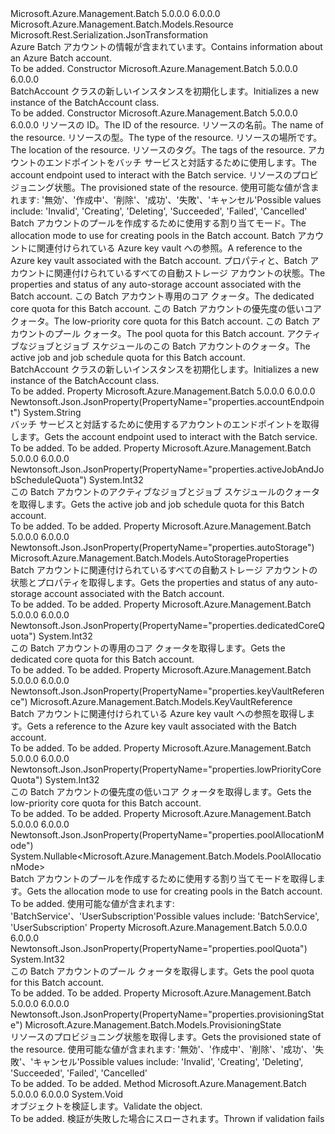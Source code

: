 <Type Name="BatchAccount" FullName="Microsoft.Azure.Management.Batch.Models.BatchAccount">
  <TypeSignature Language="C#" Value="public class BatchAccount : Microsoft.Azure.Management.Batch.Models.Resource" />
  <TypeSignature Language="ILAsm" Value=".class public auto ansi beforefieldinit BatchAccount extends Microsoft.Azure.Management.Batch.Models.Resource" />
  <TypeSignature Language="DocId" Value="T:Microsoft.Azure.Management.Batch.Models.BatchAccount" />
  <TypeSignature Language="VB.NET" Value="Public Class BatchAccount&#xA;Inherits Resource" />
  <TypeSignature Language="F#" Value="type BatchAccount = class&#xA;    inherit Resource" />
  <AssemblyInfo>
    <AssemblyName>Microsoft.Azure.Management.Batch</AssemblyName>
    <AssemblyVersion>5.0.0.0</AssemblyVersion>
    <AssemblyVersion>6.0.0.0</AssemblyVersion>
  </AssemblyInfo>
  <Base>
    <BaseTypeName>Microsoft.Azure.Management.Batch.Models.Resource</BaseTypeName>
  </Base>
  <Interfaces />
  <Attributes>
    <Attribute>
      <AttributeName>Microsoft.Rest.Serialization.JsonTransformation</AttributeName>
    </Attribute>
  </Attributes>
  <Docs>
    <summary>
            <span data-ttu-id="0a525-101">Azure Batch アカウントの情報が含まれています。</span><span class="sxs-lookup"><span data-stu-id="0a525-101">Contains information about an Azure Batch account.</span></span>
            </summary>
    <remarks>To be added.</remarks>
  </Docs>
  <Members>
    <Member MemberName=".ctor">
      <MemberSignature Language="C#" Value="public BatchAccount ();" />
      <MemberSignature Language="ILAsm" Value=".method public hidebysig specialname rtspecialname instance void .ctor() cil managed" />
      <MemberSignature Language="DocId" Value="M:Microsoft.Azure.Management.Batch.Models.BatchAccount.#ctor" />
      <MemberSignature Language="VB.NET" Value="Public Sub New ()" />
      <MemberType>Constructor</MemberType>
      <AssemblyInfo>
        <AssemblyName>Microsoft.Azure.Management.Batch</AssemblyName>
        <AssemblyVersion>5.0.0.0</AssemblyVersion>
        <AssemblyVersion>6.0.0.0</AssemblyVersion>
      </AssemblyInfo>
      <Parameters />
      <Docs>
        <summary>
            <span data-ttu-id="0a525-102">BatchAccount クラスの新しいインスタンスを初期化します。</span><span class="sxs-lookup"><span data-stu-id="0a525-102">Initializes a new instance of the BatchAccount class.</span></span>
            </summary>
        <remarks>To be added.</remarks>
      </Docs>
    </Member>
    <Member MemberName=".ctor">
      <MemberSignature Language="C#" Value="public BatchAccount (string id = null, string name = null, string type = null, string location = null, System.Collections.Generic.IDictionary&lt;string,string&gt; tags = null, string accountEndpoint = null, Microsoft.Azure.Management.Batch.Models.ProvisioningState provisioningState = Microsoft.Azure.Management.Batch.Models.ProvisioningState.Invalid, Nullable&lt;Microsoft.Azure.Management.Batch.Models.PoolAllocationMode&gt; poolAllocationMode = null, Microsoft.Azure.Management.Batch.Models.KeyVaultReference keyVaultReference = null, Microsoft.Azure.Management.Batch.Models.AutoStorageProperties autoStorage = null, int dedicatedCoreQuota = 0, int lowPriorityCoreQuota = 0, int poolQuota = 0, int activeJobAndJobScheduleQuota = 0);" />
      <MemberSignature Language="ILAsm" Value=".method public hidebysig specialname rtspecialname instance void .ctor(string id, string name, string type, string location, class System.Collections.Generic.IDictionary`2&lt;string, string&gt; tags, string accountEndpoint, valuetype Microsoft.Azure.Management.Batch.Models.ProvisioningState provisioningState, valuetype System.Nullable`1&lt;valuetype Microsoft.Azure.Management.Batch.Models.PoolAllocationMode&gt; poolAllocationMode, class Microsoft.Azure.Management.Batch.Models.KeyVaultReference keyVaultReference, class Microsoft.Azure.Management.Batch.Models.AutoStorageProperties autoStorage, int32 dedicatedCoreQuota, int32 lowPriorityCoreQuota, int32 poolQuota, int32 activeJobAndJobScheduleQuota) cil managed" />
      <MemberSignature Language="DocId" Value="M:Microsoft.Azure.Management.Batch.Models.BatchAccount.#ctor(System.String,System.String,System.String,System.String,System.Collections.Generic.IDictionary{System.String,System.String},System.String,Microsoft.Azure.Management.Batch.Models.ProvisioningState,System.Nullable{Microsoft.Azure.Management.Batch.Models.PoolAllocationMode},Microsoft.Azure.Management.Batch.Models.KeyVaultReference,Microsoft.Azure.Management.Batch.Models.AutoStorageProperties,System.Int32,System.Int32,System.Int32,System.Int32)" />
      <MemberSignature Language="F#" Value="new Microsoft.Azure.Management.Batch.Models.BatchAccount : string * string * string * string * System.Collections.Generic.IDictionary&lt;string, string&gt; * string * Microsoft.Azure.Management.Batch.Models.ProvisioningState * Nullable&lt;Microsoft.Azure.Management.Batch.Models.PoolAllocationMode&gt; * Microsoft.Azure.Management.Batch.Models.KeyVaultReference * Microsoft.Azure.Management.Batch.Models.AutoStorageProperties * int * int * int * int -&gt; Microsoft.Azure.Management.Batch.Models.BatchAccount" Usage="new Microsoft.Azure.Management.Batch.Models.BatchAccount (id, name, type, location, tags, accountEndpoint, provisioningState, poolAllocationMode, keyVaultReference, autoStorage, dedicatedCoreQuota, lowPriorityCoreQuota, poolQuota, activeJobAndJobScheduleQuota)" />
      <MemberType>Constructor</MemberType>
      <AssemblyInfo>
        <AssemblyName>Microsoft.Azure.Management.Batch</AssemblyName>
        <AssemblyVersion>5.0.0.0</AssemblyVersion>
        <AssemblyVersion>6.0.0.0</AssemblyVersion>
      </AssemblyInfo>
      <Parameters>
        <Parameter Name="id" Type="System.String" />
        <Parameter Name="name" Type="System.String" />
        <Parameter Name="type" Type="System.String" />
        <Parameter Name="location" Type="System.String" />
        <Parameter Name="tags" Type="System.Collections.Generic.IDictionary&lt;System.String,System.String&gt;" />
        <Parameter Name="accountEndpoint" Type="System.String" />
        <Parameter Name="provisioningState" Type="Microsoft.Azure.Management.Batch.Models.ProvisioningState" />
        <Parameter Name="poolAllocationMode" Type="System.Nullable&lt;Microsoft.Azure.Management.Batch.Models.PoolAllocationMode&gt;" />
        <Parameter Name="keyVaultReference" Type="Microsoft.Azure.Management.Batch.Models.KeyVaultReference" />
        <Parameter Name="autoStorage" Type="Microsoft.Azure.Management.Batch.Models.AutoStorageProperties" />
        <Parameter Name="dedicatedCoreQuota" Type="System.Int32" />
        <Parameter Name="lowPriorityCoreQuota" Type="System.Int32" />
        <Parameter Name="poolQuota" Type="System.Int32" />
        <Parameter Name="activeJobAndJobScheduleQuota" Type="System.Int32" />
      </Parameters>
      <Docs>
        <param name="id"><span data-ttu-id="0a525-103">リソースの ID。</span><span class="sxs-lookup"><span data-stu-id="0a525-103">The ID of the resource.</span></span></param>
        <param name="name"><span data-ttu-id="0a525-104">リソースの名前。</span><span class="sxs-lookup"><span data-stu-id="0a525-104">The name of the resource.</span></span></param>
        <param name="type"><span data-ttu-id="0a525-105">リソースの型。</span><span class="sxs-lookup"><span data-stu-id="0a525-105">The type of the resource.</span></span></param>
        <param name="location"><span data-ttu-id="0a525-106">リソースの場所です。</span><span class="sxs-lookup"><span data-stu-id="0a525-106">The location of the resource.</span></span></param>
        <param name="tags"><span data-ttu-id="0a525-107">リソースのタグ。</span><span class="sxs-lookup"><span data-stu-id="0a525-107">The tags of the resource.</span></span></param>
        <param name="accountEndpoint"><span data-ttu-id="0a525-108">アカウントのエンドポイントをバッチ サービスと対話するために使用します。</span><span class="sxs-lookup"><span data-stu-id="0a525-108">The account endpoint used to interact with the Batch service.</span></span></param>
        <param name="provisioningState"><span data-ttu-id="0a525-109">リソースのプロビジョニング状態。</span><span class="sxs-lookup"><span data-stu-id="0a525-109">The provisioned state of the resource.</span></span> <span data-ttu-id="0a525-110">使用可能な値が含まれます: '無効'、'作成中'、'削除'、'成功'、'失敗'、'キャンセル'</span><span class="sxs-lookup"><span data-stu-id="0a525-110">Possible values include: 'Invalid', 'Creating', 'Deleting', 'Succeeded', 'Failed', 'Cancelled'</span></span></param>
        <param name="poolAllocationMode"><span data-ttu-id="0a525-111">Batch アカウントのプールを作成するために使用する割り当てモード。</span><span class="sxs-lookup"><span data-stu-id="0a525-111">The allocation mode to use for creating pools in the Batch account.</span></span></param>
        <param name="keyVaultReference"><span data-ttu-id="0a525-112">Batch アカウントに関連付けられている Azure key vault への参照。</span><span class="sxs-lookup"><span data-stu-id="0a525-112">A reference to the Azure key vault associated with the Batch account.</span></span></param>
        <param name="autoStorage"><span data-ttu-id="0a525-113">プロパティと、Batch アカウントに関連付けられているすべての自動ストレージ アカウントの状態。</span><span class="sxs-lookup"><span data-stu-id="0a525-113">The properties and status of any auto-storage account associated with the Batch account.</span></span></param>
        <param name="dedicatedCoreQuota"><span data-ttu-id="0a525-114">この Batch アカウント専用のコア クォータ。</span><span class="sxs-lookup"><span data-stu-id="0a525-114">The dedicated core quota for this Batch account.</span></span></param>
        <param name="lowPriorityCoreQuota"><span data-ttu-id="0a525-115">この Batch アカウントの優先度の低いコア クォータ。</span><span class="sxs-lookup"><span data-stu-id="0a525-115">The low-priority core quota for this Batch account.</span></span></param>
        <param name="poolQuota"><span data-ttu-id="0a525-116">この Batch アカウントのプール クォータ。</span><span class="sxs-lookup"><span data-stu-id="0a525-116">The pool quota for this Batch account.</span></span></param>
        <param name="activeJobAndJobScheduleQuota"><span data-ttu-id="0a525-117">アクティブなジョブとジョブ スケジュールのこの Batch アカウントのクォータ。</span><span class="sxs-lookup"><span data-stu-id="0a525-117">The active job and job schedule quota for this Batch account.</span></span></param>
        <summary>
            <span data-ttu-id="0a525-118">BatchAccount クラスの新しいインスタンスを初期化します。</span><span class="sxs-lookup"><span data-stu-id="0a525-118">Initializes a new instance of the BatchAccount class.</span></span>
            </summary>
        <remarks>To be added.</remarks>
      </Docs>
    </Member>
    <Member MemberName="AccountEndpoint">
      <MemberSignature Language="C#" Value="public string AccountEndpoint { get; }" />
      <MemberSignature Language="ILAsm" Value=".property instance string AccountEndpoint" />
      <MemberSignature Language="DocId" Value="P:Microsoft.Azure.Management.Batch.Models.BatchAccount.AccountEndpoint" />
      <MemberSignature Language="VB.NET" Value="Public ReadOnly Property AccountEndpoint As String" />
      <MemberSignature Language="F#" Value="member this.AccountEndpoint : string" Usage="Microsoft.Azure.Management.Batch.Models.BatchAccount.AccountEndpoint" />
      <MemberType>Property</MemberType>
      <AssemblyInfo>
        <AssemblyName>Microsoft.Azure.Management.Batch</AssemblyName>
        <AssemblyVersion>5.0.0.0</AssemblyVersion>
        <AssemblyVersion>6.0.0.0</AssemblyVersion>
      </AssemblyInfo>
      <Attributes>
        <Attribute>
          <AttributeName>Newtonsoft.Json.JsonProperty(PropertyName="properties.accountEndpoint")</AttributeName>
        </Attribute>
      </Attributes>
      <ReturnValue>
        <ReturnType>System.String</ReturnType>
      </ReturnValue>
      <Docs>
        <summary>
            <span data-ttu-id="0a525-119">バッチ サービスと対話するために使用するアカウントのエンドポイントを取得します。</span><span class="sxs-lookup"><span data-stu-id="0a525-119">Gets the account endpoint used to interact with the Batch service.</span></span>
            </summary>
        <value>To be added.</value>
        <remarks>To be added.</remarks>
      </Docs>
    </Member>
    <Member MemberName="ActiveJobAndJobScheduleQuota">
      <MemberSignature Language="C#" Value="public int ActiveJobAndJobScheduleQuota { get; }" />
      <MemberSignature Language="ILAsm" Value=".property instance int32 ActiveJobAndJobScheduleQuota" />
      <MemberSignature Language="DocId" Value="P:Microsoft.Azure.Management.Batch.Models.BatchAccount.ActiveJobAndJobScheduleQuota" />
      <MemberSignature Language="VB.NET" Value="Public ReadOnly Property ActiveJobAndJobScheduleQuota As Integer" />
      <MemberSignature Language="F#" Value="member this.ActiveJobAndJobScheduleQuota : int" Usage="Microsoft.Azure.Management.Batch.Models.BatchAccount.ActiveJobAndJobScheduleQuota" />
      <MemberType>Property</MemberType>
      <AssemblyInfo>
        <AssemblyName>Microsoft.Azure.Management.Batch</AssemblyName>
        <AssemblyVersion>5.0.0.0</AssemblyVersion>
        <AssemblyVersion>6.0.0.0</AssemblyVersion>
      </AssemblyInfo>
      <Attributes>
        <Attribute>
          <AttributeName>Newtonsoft.Json.JsonProperty(PropertyName="properties.activeJobAndJobScheduleQuota")</AttributeName>
        </Attribute>
      </Attributes>
      <ReturnValue>
        <ReturnType>System.Int32</ReturnType>
      </ReturnValue>
      <Docs>
        <summary>
            <span data-ttu-id="0a525-120">この Batch アカウントのアクティブなジョブとジョブ スケジュールのクォータを取得します。</span><span class="sxs-lookup"><span data-stu-id="0a525-120">Gets the active job and job schedule quota for this Batch account.</span></span>
            </summary>
        <value>To be added.</value>
        <remarks>To be added.</remarks>
      </Docs>
    </Member>
    <Member MemberName="AutoStorage">
      <MemberSignature Language="C#" Value="public Microsoft.Azure.Management.Batch.Models.AutoStorageProperties AutoStorage { get; }" />
      <MemberSignature Language="ILAsm" Value=".property instance class Microsoft.Azure.Management.Batch.Models.AutoStorageProperties AutoStorage" />
      <MemberSignature Language="DocId" Value="P:Microsoft.Azure.Management.Batch.Models.BatchAccount.AutoStorage" />
      <MemberSignature Language="VB.NET" Value="Public ReadOnly Property AutoStorage As AutoStorageProperties" />
      <MemberSignature Language="F#" Value="member this.AutoStorage : Microsoft.Azure.Management.Batch.Models.AutoStorageProperties" Usage="Microsoft.Azure.Management.Batch.Models.BatchAccount.AutoStorage" />
      <MemberType>Property</MemberType>
      <AssemblyInfo>
        <AssemblyName>Microsoft.Azure.Management.Batch</AssemblyName>
        <AssemblyVersion>5.0.0.0</AssemblyVersion>
        <AssemblyVersion>6.0.0.0</AssemblyVersion>
      </AssemblyInfo>
      <Attributes>
        <Attribute>
          <AttributeName>Newtonsoft.Json.JsonProperty(PropertyName="properties.autoStorage")</AttributeName>
        </Attribute>
      </Attributes>
      <ReturnValue>
        <ReturnType>Microsoft.Azure.Management.Batch.Models.AutoStorageProperties</ReturnType>
      </ReturnValue>
      <Docs>
        <summary>
            <span data-ttu-id="0a525-121">Batch アカウントに関連付けられているすべての自動ストレージ アカウントの状態とプロパティを取得します。</span><span class="sxs-lookup"><span data-stu-id="0a525-121">Gets the properties and status of any auto-storage account associated with the Batch account.</span></span>
            </summary>
        <value>To be added.</value>
        <remarks>To be added.</remarks>
      </Docs>
    </Member>
    <Member MemberName="DedicatedCoreQuota">
      <MemberSignature Language="C#" Value="public int DedicatedCoreQuota { get; }" />
      <MemberSignature Language="ILAsm" Value=".property instance int32 DedicatedCoreQuota" />
      <MemberSignature Language="DocId" Value="P:Microsoft.Azure.Management.Batch.Models.BatchAccount.DedicatedCoreQuota" />
      <MemberSignature Language="VB.NET" Value="Public ReadOnly Property DedicatedCoreQuota As Integer" />
      <MemberSignature Language="F#" Value="member this.DedicatedCoreQuota : int" Usage="Microsoft.Azure.Management.Batch.Models.BatchAccount.DedicatedCoreQuota" />
      <MemberType>Property</MemberType>
      <AssemblyInfo>
        <AssemblyName>Microsoft.Azure.Management.Batch</AssemblyName>
        <AssemblyVersion>5.0.0.0</AssemblyVersion>
        <AssemblyVersion>6.0.0.0</AssemblyVersion>
      </AssemblyInfo>
      <Attributes>
        <Attribute>
          <AttributeName>Newtonsoft.Json.JsonProperty(PropertyName="properties.dedicatedCoreQuota")</AttributeName>
        </Attribute>
      </Attributes>
      <ReturnValue>
        <ReturnType>System.Int32</ReturnType>
      </ReturnValue>
      <Docs>
        <summary>
            <span data-ttu-id="0a525-122">この Batch アカウントの専用のコア クォータを取得します。</span><span class="sxs-lookup"><span data-stu-id="0a525-122">Gets the dedicated core quota for this Batch account.</span></span>
            </summary>
        <value>To be added.</value>
        <remarks>To be added.</remarks>
      </Docs>
    </Member>
    <Member MemberName="KeyVaultReference">
      <MemberSignature Language="C#" Value="public Microsoft.Azure.Management.Batch.Models.KeyVaultReference KeyVaultReference { get; }" />
      <MemberSignature Language="ILAsm" Value=".property instance class Microsoft.Azure.Management.Batch.Models.KeyVaultReference KeyVaultReference" />
      <MemberSignature Language="DocId" Value="P:Microsoft.Azure.Management.Batch.Models.BatchAccount.KeyVaultReference" />
      <MemberSignature Language="VB.NET" Value="Public ReadOnly Property KeyVaultReference As KeyVaultReference" />
      <MemberSignature Language="F#" Value="member this.KeyVaultReference : Microsoft.Azure.Management.Batch.Models.KeyVaultReference" Usage="Microsoft.Azure.Management.Batch.Models.BatchAccount.KeyVaultReference" />
      <MemberType>Property</MemberType>
      <AssemblyInfo>
        <AssemblyName>Microsoft.Azure.Management.Batch</AssemblyName>
        <AssemblyVersion>5.0.0.0</AssemblyVersion>
        <AssemblyVersion>6.0.0.0</AssemblyVersion>
      </AssemblyInfo>
      <Attributes>
        <Attribute>
          <AttributeName>Newtonsoft.Json.JsonProperty(PropertyName="properties.keyVaultReference")</AttributeName>
        </Attribute>
      </Attributes>
      <ReturnValue>
        <ReturnType>Microsoft.Azure.Management.Batch.Models.KeyVaultReference</ReturnType>
      </ReturnValue>
      <Docs>
        <summary>
            <span data-ttu-id="0a525-123">Batch アカウントに関連付けられている Azure key vault への参照を取得します。</span><span class="sxs-lookup"><span data-stu-id="0a525-123">Gets a reference to the Azure key vault associated with the Batch account.</span></span>
            </summary>
        <value>To be added.</value>
        <remarks>To be added.</remarks>
      </Docs>
    </Member>
    <Member MemberName="LowPriorityCoreQuota">
      <MemberSignature Language="C#" Value="public int LowPriorityCoreQuota { get; }" />
      <MemberSignature Language="ILAsm" Value=".property instance int32 LowPriorityCoreQuota" />
      <MemberSignature Language="DocId" Value="P:Microsoft.Azure.Management.Batch.Models.BatchAccount.LowPriorityCoreQuota" />
      <MemberSignature Language="VB.NET" Value="Public ReadOnly Property LowPriorityCoreQuota As Integer" />
      <MemberSignature Language="F#" Value="member this.LowPriorityCoreQuota : int" Usage="Microsoft.Azure.Management.Batch.Models.BatchAccount.LowPriorityCoreQuota" />
      <MemberType>Property</MemberType>
      <AssemblyInfo>
        <AssemblyName>Microsoft.Azure.Management.Batch</AssemblyName>
        <AssemblyVersion>5.0.0.0</AssemblyVersion>
        <AssemblyVersion>6.0.0.0</AssemblyVersion>
      </AssemblyInfo>
      <Attributes>
        <Attribute>
          <AttributeName>Newtonsoft.Json.JsonProperty(PropertyName="properties.lowPriorityCoreQuota")</AttributeName>
        </Attribute>
      </Attributes>
      <ReturnValue>
        <ReturnType>System.Int32</ReturnType>
      </ReturnValue>
      <Docs>
        <summary>
            <span data-ttu-id="0a525-124">この Batch アカウントの優先度の低いコア クォータを取得します。</span><span class="sxs-lookup"><span data-stu-id="0a525-124">Gets the low-priority core quota for this Batch account.</span></span>
            </summary>
        <value>To be added.</value>
        <remarks>To be added.</remarks>
      </Docs>
    </Member>
    <Member MemberName="PoolAllocationMode">
      <MemberSignature Language="C#" Value="public Nullable&lt;Microsoft.Azure.Management.Batch.Models.PoolAllocationMode&gt; PoolAllocationMode { get; }" />
      <MemberSignature Language="ILAsm" Value=".property instance valuetype System.Nullable`1&lt;valuetype Microsoft.Azure.Management.Batch.Models.PoolAllocationMode&gt; PoolAllocationMode" />
      <MemberSignature Language="DocId" Value="P:Microsoft.Azure.Management.Batch.Models.BatchAccount.PoolAllocationMode" />
      <MemberSignature Language="VB.NET" Value="Public ReadOnly Property PoolAllocationMode As Nullable(Of PoolAllocationMode)" />
      <MemberSignature Language="F#" Value="member this.PoolAllocationMode : Nullable&lt;Microsoft.Azure.Management.Batch.Models.PoolAllocationMode&gt;" Usage="Microsoft.Azure.Management.Batch.Models.BatchAccount.PoolAllocationMode" />
      <MemberType>Property</MemberType>
      <AssemblyInfo>
        <AssemblyName>Microsoft.Azure.Management.Batch</AssemblyName>
        <AssemblyVersion>5.0.0.0</AssemblyVersion>
        <AssemblyVersion>6.0.0.0</AssemblyVersion>
      </AssemblyInfo>
      <Attributes>
        <Attribute>
          <AttributeName>Newtonsoft.Json.JsonProperty(PropertyName="properties.poolAllocationMode")</AttributeName>
        </Attribute>
      </Attributes>
      <ReturnValue>
        <ReturnType>System.Nullable&lt;Microsoft.Azure.Management.Batch.Models.PoolAllocationMode&gt;</ReturnType>
      </ReturnValue>
      <Docs>
        <summary>
            <span data-ttu-id="0a525-125">Batch アカウントのプールを作成するために使用する割り当てモードを取得します。</span><span class="sxs-lookup"><span data-stu-id="0a525-125">Gets the allocation mode to use for creating pools in the Batch account.</span></span>
            </summary>
        <value>To be added.</value>
        <remarks>
            <span data-ttu-id="0a525-126">使用可能な値が含まれます: 'BatchService'、'UserSubscription'</span><span class="sxs-lookup"><span data-stu-id="0a525-126">Possible values include: 'BatchService', 'UserSubscription'</span></span>
            </remarks>
      </Docs>
    </Member>
    <Member MemberName="PoolQuota">
      <MemberSignature Language="C#" Value="public int PoolQuota { get; }" />
      <MemberSignature Language="ILAsm" Value=".property instance int32 PoolQuota" />
      <MemberSignature Language="DocId" Value="P:Microsoft.Azure.Management.Batch.Models.BatchAccount.PoolQuota" />
      <MemberSignature Language="VB.NET" Value="Public ReadOnly Property PoolQuota As Integer" />
      <MemberSignature Language="F#" Value="member this.PoolQuota : int" Usage="Microsoft.Azure.Management.Batch.Models.BatchAccount.PoolQuota" />
      <MemberType>Property</MemberType>
      <AssemblyInfo>
        <AssemblyName>Microsoft.Azure.Management.Batch</AssemblyName>
        <AssemblyVersion>5.0.0.0</AssemblyVersion>
        <AssemblyVersion>6.0.0.0</AssemblyVersion>
      </AssemblyInfo>
      <Attributes>
        <Attribute>
          <AttributeName>Newtonsoft.Json.JsonProperty(PropertyName="properties.poolQuota")</AttributeName>
        </Attribute>
      </Attributes>
      <ReturnValue>
        <ReturnType>System.Int32</ReturnType>
      </ReturnValue>
      <Docs>
        <summary>
            <span data-ttu-id="0a525-127">この Batch アカウントのプール クォータを取得します。</span><span class="sxs-lookup"><span data-stu-id="0a525-127">Gets the pool quota for this Batch account.</span></span>
            </summary>
        <value>To be added.</value>
        <remarks>To be added.</remarks>
      </Docs>
    </Member>
    <Member MemberName="ProvisioningState">
      <MemberSignature Language="C#" Value="public Microsoft.Azure.Management.Batch.Models.ProvisioningState ProvisioningState { get; }" />
      <MemberSignature Language="ILAsm" Value=".property instance valuetype Microsoft.Azure.Management.Batch.Models.ProvisioningState ProvisioningState" />
      <MemberSignature Language="DocId" Value="P:Microsoft.Azure.Management.Batch.Models.BatchAccount.ProvisioningState" />
      <MemberSignature Language="VB.NET" Value="Public ReadOnly Property ProvisioningState As ProvisioningState" />
      <MemberSignature Language="F#" Value="member this.ProvisioningState : Microsoft.Azure.Management.Batch.Models.ProvisioningState" Usage="Microsoft.Azure.Management.Batch.Models.BatchAccount.ProvisioningState" />
      <MemberType>Property</MemberType>
      <AssemblyInfo>
        <AssemblyName>Microsoft.Azure.Management.Batch</AssemblyName>
        <AssemblyVersion>5.0.0.0</AssemblyVersion>
        <AssemblyVersion>6.0.0.0</AssemblyVersion>
      </AssemblyInfo>
      <Attributes>
        <Attribute>
          <AttributeName>Newtonsoft.Json.JsonProperty(PropertyName="properties.provisioningState")</AttributeName>
        </Attribute>
      </Attributes>
      <ReturnValue>
        <ReturnType>Microsoft.Azure.Management.Batch.Models.ProvisioningState</ReturnType>
      </ReturnValue>
      <Docs>
        <summary>
            <span data-ttu-id="0a525-128">リソースのプロビジョニング状態を取得します。</span><span class="sxs-lookup"><span data-stu-id="0a525-128">Gets the provisioned state of the resource.</span></span> <span data-ttu-id="0a525-129">使用可能な値が含まれます: '無効'、'作成中'、'削除'、'成功'、'失敗'、'キャンセル'</span><span class="sxs-lookup"><span data-stu-id="0a525-129">Possible values include: 'Invalid', 'Creating', 'Deleting', 'Succeeded', 'Failed', 'Cancelled'</span></span>
            </summary>
        <value>To be added.</value>
        <remarks>To be added.</remarks>
      </Docs>
    </Member>
    <Member MemberName="Validate">
      <MemberSignature Language="C#" Value="public virtual void Validate ();" />
      <MemberSignature Language="ILAsm" Value=".method public hidebysig newslot virtual instance void Validate() cil managed" />
      <MemberSignature Language="DocId" Value="M:Microsoft.Azure.Management.Batch.Models.BatchAccount.Validate" />
      <MemberSignature Language="VB.NET" Value="Public Overridable Sub Validate ()" />
      <MemberSignature Language="F#" Value="abstract member Validate : unit -&gt; unit&#xA;override this.Validate : unit -&gt; unit" Usage="batchAccount.Validate " />
      <MemberType>Method</MemberType>
      <AssemblyInfo>
        <AssemblyName>Microsoft.Azure.Management.Batch</AssemblyName>
        <AssemblyVersion>5.0.0.0</AssemblyVersion>
        <AssemblyVersion>6.0.0.0</AssemblyVersion>
      </AssemblyInfo>
      <ReturnValue>
        <ReturnType>System.Void</ReturnType>
      </ReturnValue>
      <Parameters />
      <Docs>
        <summary>
            <span data-ttu-id="0a525-130">オブジェクトを検証します。</span><span class="sxs-lookup"><span data-stu-id="0a525-130">Validate the object.</span></span>
            </summary>
        <remarks>To be added.</remarks>
        <exception cref="T:Microsoft.Rest.ValidationException">
            <span data-ttu-id="0a525-131">検証が失敗した場合にスローされます。</span><span class="sxs-lookup"><span data-stu-id="0a525-131">Thrown if validation fails</span></span>
            </exception>
      </Docs>
    </Member>
  </Members>
</Type>